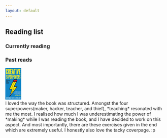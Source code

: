```yaml
---
layout: default
---
```


## Reading list 

### Currently reading

### Past reads

<img src="/Book Covers/CreativeSuperpowers.png" width="50" height="100">
<br> I loved the way the book was structured. Amongst the four superpowers(maker, hacker, teacher, and thief), *teaching* resonated with me the most. I realised how much I was underestimating the power of *making* while I was reading the book, and I have decided to work on this aspect. And most importantly, there are these exercises given in the end which are extremely useful. I honestly also love the tacky coverpage. :p

<!---
![Creative Superpowers!](/Book Covers/CreativeSuperpowers.png "Creative Superpowers")
-->


